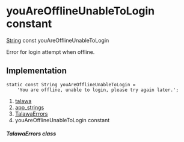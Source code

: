 
<div>

# youAreOfflineUnableToLogin constant

</div>


[String](https://api.flutter.dev/flutter/dart-core/String-class.html)
const youAreOfflineUnableToLogin



Error for login attempt when offline.



## Implementation

``` language-dart
static const String youAreOfflineUnableToLogin =
    'You are offline, unable to login, please try again later.';
```







1.  [talawa](../../index.md)
2.  [app_strings](../../constants_app_strings/)
3.  [TalawaErrors](../../constants_app_strings/TalawaErrors-class.md)
4.  youAreOfflineUnableToLogin constant

##### TalawaErrors class







